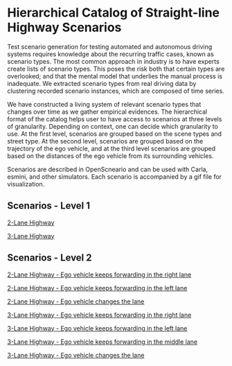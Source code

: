 # Hierarchical Catalog of Straight-line Highway Scenarios

Test  scenario  generation  for  testing  automated and autonomous driving systems requires knowledge about the recurring  traffic  cases,  known  as  scenario  types.  The  most common  approach  in  industry  is  to  have  experts  create  lists of  scenario  types.  This  poses  the  risk  both  that  certain  types are  overlooked;  and  that  the  mental  model  that  underlies  the manual  process  is  inadequate.  We  extracted  scenario types  from  real  driving  data  by  clustering  recorded  scenario instances, which are composed of time series.

We have constructed a living system of relevant scenario types that changes over time as we gather empirical evidences. The hierarchical format of the catalog helps user to have access to scenarios at three levels of granularity. Depending on context, one can decide which granularity to use. At the first level, scenarios are grouped based on the scene types and street type. At the second level, scenarios are grouped based on the trajectory of the ego vehicle, and at the third level scenarios are grouped based on the distances of the ego vehicle from its surrounding vehicles.

Scenarios are described in OpenScneario and can be used with Carla, esmini, and other simulators. Each scenario is accompanied by a gif file for visualization. 

## Scenarios - Level 1 
[2-Lane Highway](https://github.com/openscenario/openscenario.github.io/tree/main/scenarios/2lanes)

[3-Lane Highway](https://github.com/openscenario/openscenario.github.io/tree/main/scenarios/3lanes)

## Scenarios - Level 2 

[2-Lane Highway - Ego vehicle keeps forwarding in the right lane](https://github.com/openscenario/openscenario.github.io/tree/main/scenarios/2lanes/2-forwarding-ego-right)

[2-Lane Highway - Ego vehicle keeps forwarding in the left lane](https://github.com/openscenario/openscenario.github.io/tree/main/scenarios/2lanes/2-forwarding-ego-left)

[2-Lane Highway - Ego vehicle changes the lane](https://github.com/openscenario/openscenario.github.io/tree/main/scenarios/2lanes/2-lanechange)

[3-Lane Highway - Ego vehicle keeps forwarding in the right lane](https://github.com/openscenario/openscenario.github.io/tree/main/scenarios/3lanes/3-forwarding-ego-right)

[3-Lane Highway - Ego vehicle keeps forwarding in the left lane](https://github.com/openscenario/openscenario.github.io/tree/main/scenarios/3lanes/3-forwarding-ego-left)

[3-Lane Highway - Ego vehicle keeps forwarding in the middle lane](https://github.com/openscenario/openscenario.github.io/tree/main/scenarios/3lanes/3-forwarding-ego-middle)

[3-Lane Highway - Ego vehicle changes the lane](https://github.com/openscenario/openscenario.github.io/tree/main/scenarios/3lanes/3-lanechange)


<!--## Deployment online

The website can be accessed via https://openscenario.github.io.

## Deployment locally

The website can be build and deployed locally using [jekyll](https://jekyllrb.com/docs/).

After downloading and installing all requirements for jekyll, execute the following comamnds in the websites folder:

1. ```bundle update```
2. ```bundle exec jekyll serve```

The website can be accessed locally at *localhost:4000*.

## Customization

Consider for changing links and text content *.html* files in the top level folder and the *_data*-Folder. -->
